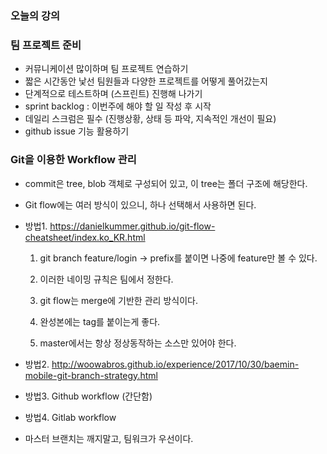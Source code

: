 ### 오늘의 강의

### 팀 프로젝트 준비

- 커뮤니케이션 많이하며 팀 프로젝트 연습하기
- 짧은 시간동안 낯선 팀원들과 다양한 프로젝트를 어떻게 풀어갔는지
- 단계적으로 테스트하며 (스프린트) 진행해 나가기
- sprint backlog : 이번주에 해야 할 일 작성 후 시작
- 데일리 스크럼은 필수 (진행상황, 상태 등 파악, 지속적인 개선이 필요)
- github issue 기능 활용하기

### Git을 이용한 Workflow 관리

- commit은 tree, blob 객체로 구성되어 있고, 이 tree는 폴더 구조에 해당한다.

- Git flow에는 여러 방식이 있으니, 하나 선택해서 사용하면 된다.

- 방법1. https://danielkummer.github.io/git-flow-cheatsheet/index.ko_KR.html

  1. git branch feature/login -> prefix를 붙이면 나중에 feature만 볼 수 있다.

  2. 이러한 네이밍 규칙은 팀에서 정한다.

  3. git flow는 merge에 기반한 관리 방식이다.

  4. 완성본에는 tag를 붙이는게 좋다.

  5. master에서는 항상 정상동작하는 소스만 있어야 한다.

- 방법2. http://woowabros.github.io/experience/2017/10/30/baemin-mobile-git-branch-strategy.html

- 방법3. Github workflow (간단함)

- 방법4. Gitlab workflow

- 마스터 브랜치는 깨지말고, 팀워크가 우선이다.
